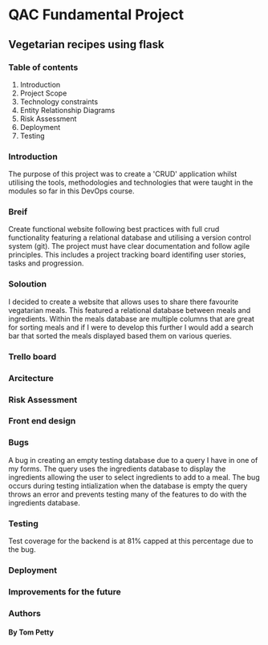 # QAC Fundamental Project

## Vegetarian recipes using flask

### Table of contents
1. Introduction
1. Project Scope
1. Technology constraints
1. Entity Relationship Diagrams
1. Risk Assessment
1. Deployment
1. Testing

### Introduction
The purpose of this project was to create a 'CRUD' application whilst utilising the tools, methodologies and technologies that were taught in the modules so far in this DevOps course.

### Breif
Create functional website following best practices with full crud functionality featuring a relational database and utilising a version control system (git). The project must have clear documentation and follow agile principles. This includes a project tracking board identifing user stories, tasks and progression. 

### Soloution
I decided to create a website that allows uses to share there favourite vegatarian meals. This featured a relational database between meals and ingredients. Within the meals database are multiple columns that are great for sorting meals and if I were to develop this further I would add a search bar that sorted the meals displayed based them on various queries.

### Trello board

### Arcitecture

### Risk Assessment

### Front end design

### Bugs 
A bug in creating an empty testing database due to a query I have in one of my forms. The query uses the ingredients database to display the ingredients allowing the user to select ingredients to add to a meal. The bug occurs during testing intialization when the database is empty the query throws an error and prevents testing many of the features to do with the ingredients database.   

### Testing
Test coverage for the backend is at 81% capped at this percentage due to the bug. 

### Deployment

### Improvements for the future

### Authors
#### By Tom Petty
